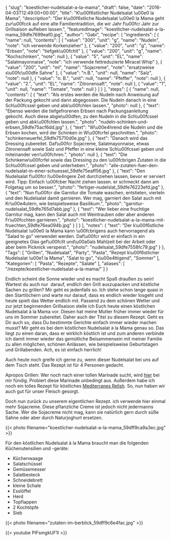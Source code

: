 {
    "slug": "koestlicher-nudelsalat-a-la-mama",
    "draft": false,
    "date": "2016-04-03T12:49:00+00:00",
    "title": "K\u00f6stlicher Nudelsalat \u00e0 la Mama",
    "description": "Der k\u00f6stliche Nudelsalat \u00e0 la Mama geht zur\u00fcck auf eine alte Familientradition, die wir Jahr f\u00fcr Jahr zur Grillsaison aufleben lassen.",
    "featuredImage": "koestlicher-nudelsalat-a-la-mama_59dfe7699eaf0.jpg",
    "author": "Gabi",
    "recipe": {
        "ingredients": [
            {
                "name": null,
                "contents": [
                    {
                        "value": "300",
                        "unit": "g",
                        "name": "Nudeln",
                        "note": "ich verwende Korkenzieher"
                    },
                    {
                        "value": "200",
                        "unit": "g",
                        "name": "Erbsen",
                        "note": "tiefgek\u00fchlt"
                    },
                    {
                        "value": "200",
                        "unit": "g",
                        "name": "Kochschinken",
                        "note": null
                    },
                    {
                        "value": "5",
                        "unit": "EL",
                        "name": "Salatmayonnaise",
                        "note": "ich verwende fettreduzierte Miracel Whip"
                    },
                    {
                        "value": "200",
                        "unit": "ml",
                        "name": "Sojacreme",
                        "note": "ersatzweise s\u00fc\u00dfe Sahne"
                    },
                    {
                        "value": "n.B.",
                        "unit": null,
                        "name": "Salz",
                        "note": null
                    },
                    {
                        "value": "n. B.",
                        "unit": null,
                        "name": "Pfeffer",
                        "note": null
                    },
                    {
                        "value": "2.",
                        "unit": "EL",
                        "name": "Zitronensaft",
                        "note": null
                    },
                    {
                        "value": "1",
                        "unit": null,
                        "name": "Tomate",
                        "note": null
                    }
                ]
            }
        ],
        "steps": [
            {
                "name": null,
                "contents": [
                    {
                        "text": "Als erstes werden die Nudeln nach Anweisung auf der Packung gekocht und dann abgegossen. Die Nudeln danach in eine Sch\u00fcssel geben und abk\u00fchlen lassen.",
                        "photo": null
                    },
                    {
                        "text": "Ebenso werden die tiefgefrorenen Erbsen nach Packungsanleitung gekocht. Auch diese abgie\u00dfen, zu den Nudeln in die Sch\u00fcssel geben und abk\u00fchlen lassen.",
                        "photo": "nudeln-schinken-und-erbsen_59dfe75acf6dd.jpg"
                    },
                    {
                        "text": "W\u00e4hrend die Nudeln und die Erbsen kochen, wird der Schinken in W\u00fcrfel geschnitten.",
                        "photo": "schinkenwuerfel_59dfe75710d0e.jpg"
                    },
                    {
                        "text": "Danach wird das Dressing  zubereitet. Daf\u00fcr Sojacreme, Salatmayonnaise, etwas Zitronensaft sowie Salz und Pfeffer in eine kleine Sch\u00fcssel geben und miteinander verr\u00fchren.",
                        "photo": null
                    },
                    {
                        "text": "Die Schinkenw\u00fcrfel sowie das Dressing zu den \u00fcbrigen Zutaten in die Sch\u00fcssel geben und unterheben.",
                        "photo": "alle-zutaten-fuer-den-nudelsalat-in-einer-schuessel_59dfe75eaff56.jpg"
                    },
                    {
                        "text": "Den Nudelsalat f\u00fcr l\u00e4ngere Zeit durchziehen lassen, bevor er serviert wird. Tipp: Einfach \u00fcber Nacht ziehen lassen. er schmeckt dann am Folgetag um so besser.",
                        "photo": "fertiger-nudelslat_59dfe76223efd.jpg"
                    },
                    {
                        "text": "Nun f\u00fcr die Garnitur die Tomate waschen, entstielen, vierteln und den Nudelsalat damit garnieren. Wer mag, garniert den Salat auch mit Kr\u00e4utern, wie beispielsweise Basilikum.",
                        "photo": "garnitur-nudelsalat_59dfe765d7abb.jpg"
                    },
                    {
                        "text": "Wer lieber eine fruchtige Garnitur mag, kann den Salat auch mit Weintrauben oder aber anderen Fr\u00fcchten garnieren.",
                        "photo": "koestlicher-nudelsalat-a-la-mama-mit-fruechten_59dfe76ea094b.jpg"
                    }
                ]
            }
        ],
        "notes": {
            "text": "Der k\u00f6stliche Nudelsalat \u00e0 la Mama kann \u00fcbrigens auch hervorragend als \"Salad to go\" verwendet werden. Daf\u00fcr wird er einfach in ein geeignetes Glas gef\u00fcllt und\u00a0als Mahlzeit bei der Arbeit oder aber beim Picknick verspeist.",
            "photo": "nudelsalat_59dfe7558fc79.jpg"
        }
    },
    "Tags": [
        "Grillen",
        "Nudelsalat",
        "Party",
        "Pasta",
        "Rezept k\u00f6stlicher Nudelsalat \u00e1 la Mama",
        "Salat to go",
        "s\u00e4ttigend",
        "Sommer"
    ],
    "Kategorien": [
        "Pasta",
        "Rezepte",
        "Salate"
    ],
    "aliases": [
        "\/rezepte\/koestlicher-nudelsalat-a-la-mama\/"
    ]
}

Endlich scheint die Sonne wieder und es macht Spaß draußen zu sein! Wartest du auch nur  darauf, endlich den Grill auszupacken und köstliche Sachen zu grillen? Mir geht es jedenfalls so. Ich stehe schon lange quasi in den Startlöchern und warte nur darauf, dass es endlich wieder losgeht und heute spielt das Wetter endlich mit. Passend zu dem schönen Wetter und zur jetzt beginnenden Grillsaison stelle ich Euch heute einen köstlichen Nudelsalat à la Mama vor. Diesen hat meine Mutter früher immer wieder für uns im Sommer zubereitet. Daher auch der Titel zu diesem Rezept. Geht es Dir auch so, dass Du bestimmte Gerichte einfach immer wieder machen musst? Mir geht es bei dem köstlichen Nudelsalat à la Mama genau so. Das liegt zu einen daran, dass er wirklich köstlich ist und zum anderen verbinde ich damit immer wieder das gemütliche Beisammensein mit meiner Familie zu allen möglichen, schönen Anlässen, wie beispielsweise Geburtstagen und Grillabenden. Ach, es ist einfach herrlich!

Auch heute noch greife ich gerne zu, wenn dieser Nudelsalat bei uns auf dem Tisch steht. Das Rezept ist für 4 Personen gedacht.

Apropos Grillen: Wer noch nach einer tollen Marinade sucht, wird [hier][1] bei mir fündig. Probiert diese Marinade unbedingt aus. Außerdem habe ich noch ein tolles Rezept für köstliches [Mediterranes Relish][2]. So, nun haben wir auch gut für unser Fleisch gesorgt.

Doch nun zurück zu unserem eigentlichen Rezept. ich verwende hier einmal mehr Sojacreme. Diese pflanzliche Creme ist jedoch nicht jedermanns Sache. Wer die Sojacreme nicht mag, kann sie natürlich gern durch süße Sahne oder aber durch Naturjoghurt ersetzen.

{{< photo filename="koestlicher-nudelsalat-a-la-mama_59dff9ca9a3ec.jpg" >}}

Für den köstlichen Nudelsalat à la Mama braucht man die folgenden Küchenutensilien und -geräte:

 * Küchenwaage
 * Salatschüssel
 * Gemüsemesser
 * Salatbesteck
 * Schneidebrett
 * kleine Schale
 * Esslöffel
 * Herd
 * Topflappen
 * 2 Kochtöpfe
 * Sieb

 {{< photo filename="zutaten-im-berblick_59dff9c6e4fac.jpg" >}}

{{< youtube PIFsmgkUF1I >}}

 [1]: https://kochfokus.de/rezepte/barbecue-joghurt-orangen-marinade/
 [2]: https://kochfokus.de/rezepte/mediterranes-relish/
